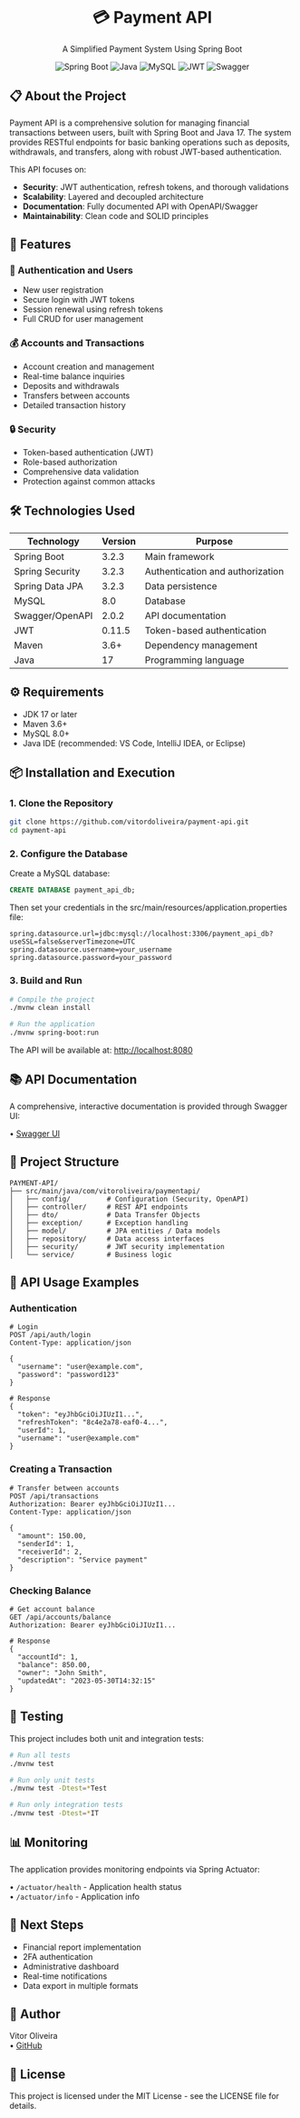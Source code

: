 <div align="center">
  <h1>💳 Payment API</h1>
  <p>A Simplified Payment System Using Spring Boot</p>
  
  ![Spring Boot](https://img.shields.io/badge/Spring%20Boot-3.2.3-6DB33F?style=for-the-badge&logo=spring-boot)
  ![Java](https://img.shields.io/badge/Java-17-ED8B00?style=for-the-badge&logo=openjdk)
  ![MySQL](https://img.shields.io/badge/MySQL-8.0-4479A1?style=for-the-badge&logo=mysql&logoColor=white)
  ![JWT](https://img.shields.io/badge/JWT-Auth-000000?style=for-the-badge&logo=json-web-tokens)
  ![Swagger](https://img.shields.io/badge/Swagger-API_Docs-85EA2D?style=for-the-badge&logo=swagger&logoColor=black)
</div>

## 📋 About the Project

Payment API is a comprehensive solution for managing financial transactions between users, built with Spring Boot and Java 17. The system provides RESTful endpoints for basic banking operations such as deposits, withdrawals, and transfers, along with robust JWT-based authentication.

This API focuses on:
- **Security**: JWT authentication, refresh tokens, and thorough validations  
- **Scalability**: Layered and decoupled architecture  
- **Documentation**: Fully documented API with OpenAPI/Swagger  
- **Maintainability**: Clean code and SOLID principles  

## 🚀 Features

### 👤 Authentication and Users
- New user registration  
- Secure login with JWT tokens  
- Session renewal using refresh tokens  
- Full CRUD for user management  

### 💰 Accounts and Transactions
- Account creation and management  
- Real-time balance inquiries  
- Deposits and withdrawals  
- Transfers between accounts  
- Detailed transaction history  

### 🔒 Security
- Token-based authentication (JWT)  
- Role-based authorization  
- Comprehensive data validation  
- Protection against common attacks  

## 🛠️ Technologies Used

| Technology      | Version | Purpose                                 |
|-----------------|---------|-----------------------------------------|
| Spring Boot     | 3.2.3   | Main framework                          |
| Spring Security | 3.2.3   | Authentication and authorization         |
| Spring Data JPA | 3.2.3   | Data persistence                        |
| MySQL           | 8.0     | Database                                |
| Swagger/OpenAPI | 2.0.2   | API documentation                       |
| JWT             | 0.11.5  | Token-based authentication              |
| Maven           | 3.6+    | Dependency management                   |
| Java            | 17      | Programming language                    |

## ⚙️ Requirements

- JDK 17 or later  
- Maven 3.6+  
- MySQL 8.0+  
- Java IDE (recommended: VS Code, IntelliJ IDEA, or Eclipse)  

## 📦 Installation and Execution

### 1. Clone the Repository

```bash
git clone https://github.com/vitordoliveira/payment-api.git
cd payment-api
```

### 2. Configure the Database
Create a MySQL database:
```sql
CREATE DATABASE payment_api_db;
```
Then set your credentials in the src/main/resources/application.properties file:
```properties
spring.datasource.url=jdbc:mysql://localhost:3306/payment_api_db?useSSL=false&serverTimezone=UTC
spring.datasource.username=your_username
spring.datasource.password=your_password
```

### 3. Build and Run
```bash
# Compile the project
./mvnw clean install

# Run the application
./mvnw spring-boot:run
```
The API will be available at: [http://localhost:8080](http://localhost:8080)

## 📚 API Documentation
A comprehensive, interactive documentation is provided through Swagger UI:

• [Swagger UI](http://localhost:8080/swagger-ui/index.html)

## 🧩 Project Structure
```
PAYMENT-API/
├── src/main/java/com/vitoroliveira/paymentapi/
│   ├── config/         # Configuration (Security, OpenAPI)
│   ├── controller/     # REST API endpoints
│   ├── dto/            # Data Transfer Objects
│   ├── exception/      # Exception handling
│   ├── model/          # JPA entities / Data models
│   ├── repository/     # Data access interfaces
│   ├── security/       # JWT security implementation
│   └── service/        # Business logic
```

## 🔌 API Usage Examples

### Authentication
```http
# Login
POST /api/auth/login
Content-Type: application/json

{
  "username": "user@example.com",
  "password": "password123"
}

# Response
{
  "token": "eyJhbGciOiJIUzI1...",
  "refreshToken": "8c4e2a78-eaf0-4...",
  "userId": 1,
  "username": "user@example.com"
}
```

### Creating a Transaction
```http
# Transfer between accounts
POST /api/transactions
Authorization: Bearer eyJhbGciOiJIUzI1...
Content-Type: application/json

{
  "amount": 150.00,
  "senderId": 1,
  "receiverId": 2,
  "description": "Service payment"
}
```

### Checking Balance
```http
# Get account balance
GET /api/accounts/balance
Authorization: Bearer eyJhbGciOiJIUzI1...

# Response
{
  "accountId": 1,
  "balance": 850.00,
  "owner": "John Smith",
  "updatedAt": "2023-05-30T14:32:15"
}
```

## 🧪 Testing

This project includes both unit and integration tests:

```bash
# Run all tests
./mvnw test

# Run only unit tests
./mvnw test -Dtest=*Test

# Run only integration tests
./mvnw test -Dtest=*IT
```

## 📊 Monitoring

The application provides monitoring endpoints via Spring Actuator:

• `/actuator/health` - Application health status  
• `/actuator/info` - Application info  

## 🚀 Next Steps
- Financial report implementation  
- 2FA authentication  
- Administrative dashboard  
- Real-time notifications  
- Data export in multiple formats  

## 👤 Author

Vitor Oliveira  
• [GitHub](https://github.com/vitordoliveira)

## 📄 License

This project is licensed under the MIT License - see the LICENSE file for details.
